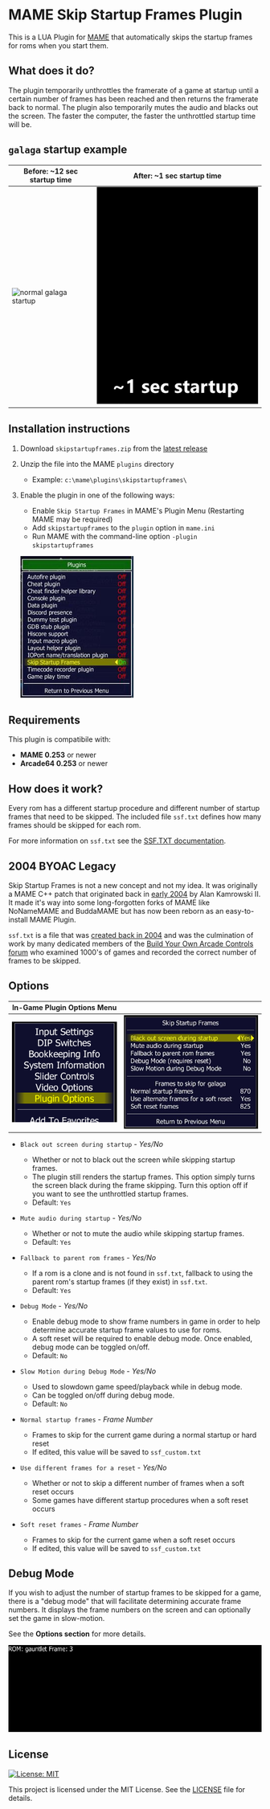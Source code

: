 # MAME Skip Startup Frames Plugin

This is a LUA Plugin for [MAME](https://www.mamedev.org/) that automatically skips the startup frames for roms when you start them.

## What does it do?

The plugin temporarily unthrottles the framerate of a game at startup until a certain number of frames has been reached and then returns the framerate back to normal. The plugin also temporarily mutes the audio and blacks out the screen. The faster the computer, the faster the unthrottled startup time will be.

## `galaga` startup example

| Before: ~12 sec startup time               | After: ~1 sec startup time              |
| ------------------------------------------ | --------------------------------------- |
| ![normal galaga startup](media/before.gif) | ![fast galaga startup](media/after.gif) |

## Installation instructions

1. Download `skipstartupframes.zip` from the [latest release](https://github.com/Jakobud/skipstartupframes/releases)
2. Unzip the file into the MAME `plugins` directory
   - Example: `c:\mame\plugins\skipstartupframes\`
3. Enable the plugin in one of the following ways:

   - Enable `Skip Startup Frames` in MAME's Plugin Menu (Restarting MAME may be required)
   - Add `skipstartupframes` to the `plugin` option in `mame.ini`
   - Run MAME with the command-line option `-plugin skipstartupframes`

   ![MAME plugin toggle menu](media/plugin-menu.jpg)

## Requirements

This plugin is compatibile with:

- **MAME 0.253** or newer
- **Arcade64 0.253** or newer

## How does it work?

Every rom has a different startup procedure and different number of startup frames that need to be skipped. The included file `ssf.txt` defines how many frames should be skipped for each rom.

For more information on `ssf.txt` see the [SSF.TXT documentation](SSF.TXT.MD).

## 2004 BYOAC Legacy

Skip Startup Frames is not a new concept and not my idea. It was originally a MAME C++ patch that originated back in [early 2004](https://www.retroblast.com/archives/a-200403.html) by Alan Kamrowski II. It made it's way into some long-forgotten forks of MAME like NoNameMAME and BuddaMAME but has now been reborn as an easy-to-install MAME Plugin.

`ssf.txt` is a file that was [created back in 2004](https://forum.arcadecontrols.com/index.php/topic,48674.msg) and was the culmination of work by many dedicated members of the [Build Your Own Arcade Controls forum](https://forum.arcadecontrols.com/) who examined 1000's of games and recorded the correct number of frames to be skipped.

## Options

| In-Game Plugin Options Menu               |                                                               |
| ----------------------------------------- | ------------------------------------------------------------- |
| ![Mame In-Game Menu](media/game-menu.png) | ![Skip Startup Frames Options](media/plugin-options-menu.jpG) |

- `Black out screen during startup` - _Yes/No_

  - Whether or not to black out the screen while skipping startup frames.
  - The plugin still renders the startup frames. This option simply turns the screen black during the frame skipping. Turn this option off if you want to see the unthrottled startup frames.
  - Default: `Yes`

- `Mute audio during startup` - _Yes/No_

  - Whether or not to mute the audio while skipping startup frames.
  - Default: `Yes`

- `Fallback to parent rom frames` - _Yes/No_

  - If a rom is a clone and is not found in `ssf.txt`, fallback to using the parent rom's startup frames (if they exist) in `ssf.txt`.
  - Default: `Yes`

- `Debug Mode` - _Yes/No_

  - Enable debug mode to show frame numbers in game in order to help determine accurate startup frame values to use for roms.
  - A soft reset will be required to enable debug mode. Once enabled, debug mode can be toggled on/off.
  - Default: `No`

- `Slow Motion during Debug Mode` - _Yes/No_

  - Used to slowdown game speed/playback while in debug mode.
  - Can be toggled on/off during debug mode.
  - Default: `No`

- `Normal startup frames` - _Frame Number_

  - Frames to skip for the current game during a normal startup or hard reset
  - If edited, this value will be saved to `ssf_custom.txt`

- `Use different frames for a reset` - _Yes/No_

  - Whether or not to skip a different number of frames when a soft reset occurs
  - Some games have different startup procedures when a soft reset occurs

- `Soft reset frames` - _Frame Number_

  - Frames to skip for the current game when a soft reset occurs
  - If edited, this value will be saved to `ssf_custom.txt`

## Debug Mode

If you wish to adjust the number of startup frames to be skipped for a game, there is a "debug mode" that will facilitate determining accurate frame numbers. It displays the frame numbers on the screen and can optionally set the game in slow-motion.

See the **Options section** for more details.

![Skip Startup Frames Debug Mode](media/debug.gif)

## License

[![License: MIT](https://img.shields.io/badge/License-MIT-yellow.svg)](https://opensource.org/licenses/MIT)

This project is licensed under the MIT License. See the [LICENSE](LICENSE) file for details.
